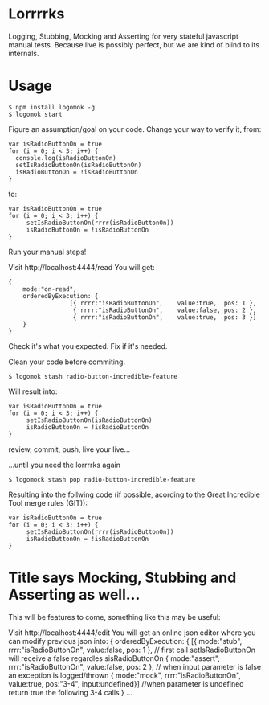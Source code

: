 # Lorrrrks
Logging, Stubbing, Mocking and Asserting for very stateful javascript manual tests. 
Because live is possibly perfect, but we are kind of blind to its internals.


# Usage
```
$ npm install logomok -g
$ logomok start
````
Figure an assumption/goal on your code.
Change your way to verify it, from:
```
var isRadioButtonOn = true
for (i = 0; i < 3; i++) {
  console.log(isRadioButtonOn)
  setIsRadioButtonOn(isRadioButtonOn)
  isRadioButtonOn = !isRadioButtonOn
}
```
to:
```
var isRadioButtonOn = true
for (i = 0; i < 3; i++) {
     setIsRadioButtonOn(rrrr(isRadioButtonOn))
     isRadioButtonOn = !isRadioButtonOn
}
```

Run your manual steps!

Visit http://localhost:4444/read
You will get:
```
{
    mode:"on-read",
    orderedByExecution: {
                 [{ rrrr:"isRadioButtonOn",    value:true,  pos: 1 },
                  { rrrr:"isRadioButtonOn",    value:false, pos: 2 },
                  { rrrr:"isRadioButtonOn",    value:true,  pos: 3 }]
    }
}
```
Check it's what you expected. Fix if it's needed.

Clean your code before commiting.
```
$ logomok stash radio-button-incredible-feature
````

Will result into:
```
var isRadioButtonOn = true
for (i = 0; i < 3; i++) {
     setIsRadioButtonOn(isRadioButtonOn)
     isRadioButtonOn = !isRadioButtonOn
}
```
review, commit, push, live your live...

...until you need the lorrrrks again

```
$ logomock stash pop radio-button-incredible-feature
```

Resulting into the follwing code (if possible, acording to the Great Incredible Tool merge rules (GIT)): 
```
var isRadioButtonOn = true
for (i = 0; i < 3; i++) {
     setIsRadioButtonOn(rrrr(isRadioButtonOn))
     isRadioButtonOn = !isRadioButtonOn
}
```

# Title says Mocking, Stubbing and Asserting as well...

This will be features to come, something like this may be useful:

Visit http://localhost:4444/edit
You will get an online json editor where you can modify previous json into:
{
    orderedByExecution: {
                 [{ mode:"stub",   rrrr:"isRadioButtonOn",    value:false, pos: 1 },    // first call setIsRadioButtonOn will receive a false regardles sisRadioButtonOn
                  { mode:"assert", rrrr:"isRadioButtonOn",    value:false, pos: 2 },    // when input parameter is false an exception is logged/thrown
                  { mode:"mock",   rrrr:"isRadioButtonOn",    value:true,  pos:"3-4", input:undefined}] //when parameter is undefined return true the following 3-4 calls
    }
...
````
